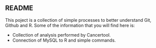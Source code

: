 ## README  

This poject is a collection of simple processes to better understand Git, Github and R. 
Some of the information that you will find here is: 

- Collection of analysis performed by Cancertool.
- Connection of MySQL to R and simple commands.
